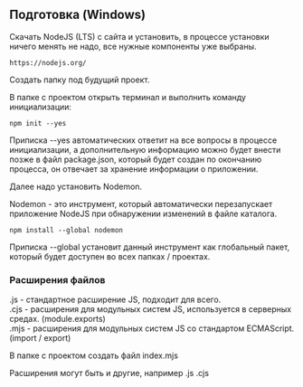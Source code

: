 ## Подготовка (Windows)
Скачать NodeJS (LTS) с сайта и установить, в процессе установки ничего менять не надо, все нужные компоненты уже выбраны.
```
https://nodejs.org/
```
Создать папку под будущий проект.  

В папке с проектом открыть терминал и выполнить команду инициализации:  
```
npm init --yes
```
Приписка --yes автоматических ответит на все вопросы в процессе инициализации, а дополнительную информацию можно будет внести позже в файл package.json, который будет создан по окончанию процесса, он отвечает за хранение информации о приложении.  

Далее надо установить Nodemon.  

Nodemon - это инструмент, который автоматически перезапускает приложение NodeJS при обнаружении изменений в файле каталога.  
```
npm install --global nodemon
```
Приписка --global установит данный инструмент как глобальный пакет, который будет доступен во всех папках / проектах.


### Расширения файлов
.js  - стандартное расширение JS, подходит для всего.  
.cjs - расширения для модульных систем JS, используется в серверных средах. (module.exports)  
.mjs - расширения для модульных систем JS со стандартом ECMAScript. (import / export)  

В папке с проектом создать файл index.mjs  

Расширения могут быть и другие, например .js .cjs

